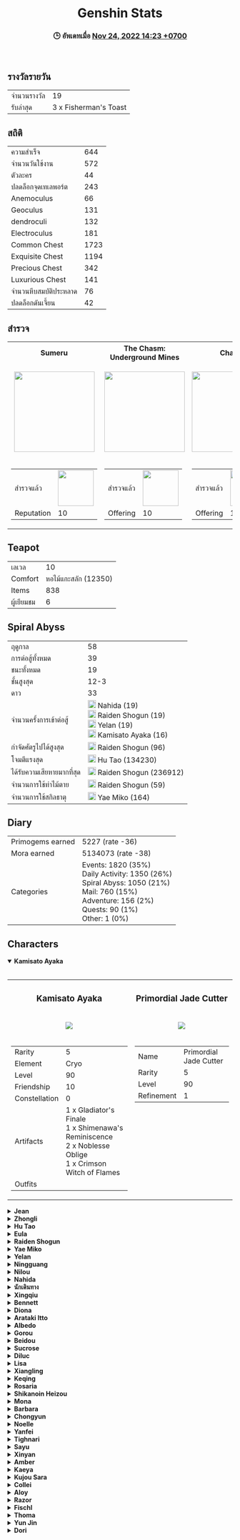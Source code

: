 <h1 align="center">Genshin Stats</h1>
<h3 align="center">🕒 อัพเดทเมื่อ <u>Nov 24, 2022 14:23 +0700</u></h3>
<br />

<h2>รางวัลรายวัน</h2>
<table>
  <tr>
    <td>จำนวนรางวัล</td>
    <td>19</td>
  </tr>
  <tr>
    <td>รับล่าสุด</td>
    <td>3 x Fisherman's Toast</td>
  </tr>
</table>

<h2>สถิติ</h2>
<table>
  <tr>
    <td>ความสำเร็จ</td>
    <td>644</td>
  </tr>
  <tr>
    <td>จำนวนวันใช้งาน</td>
    <td>572</td>
  </tr>
  <tr>
    <td>ตัวละคร</td>
    <td>44</td>
  </tr>
  <tr>
    <td>ปลดล็อกจุดเทเลพอร์ต</td>
    <td>243</td>
  </tr>
  <tr>
    <td>Anemoculus</td>
    <td>66</td>
  </tr>
  <tr>
    <td>Geoculus</td>
    <td>131</td>
  </tr>
  <tr>
    <td>dendroculi</td>
    <td>132</td>
  </tr>
  <tr>
    <td>Electroculus</td>
    <td>181</td>
  </tr>
  <tr>
    <td>Common Chest</td>
    <td>1723</td>
  </tr>
  <tr>
    <td>Exquisite Chest</td>
    <td>1194</td>
  </tr>
  <tr>
    <td>Precious Chest</td>
    <td>342</td>
  </tr>
  <tr>
    <td>Luxurious Chest</td>
    <td>141</td>
  </tr>
  <tr>
    <td>จำนวนหีบสมบัติประหลาด</td>
    <td>76</td>
  </tr>
  <tr>
    <td>ปลดล็อกดันเจี้ยน</td>
    <td>42</td>
  </tr>
</table>

<h2>สำรวจ</h2>
<table>
  <tr>
    <th>Sumeru</th>
    <th>The Chasm: Underground Mines</th>
    <th>Chasm</th>
    <th>Enkanomiya</th>
    <th>Inazuma</th>
    <th>Dragonspine</th>
    <th>Liyue</th>
    <th>Mondstadt</th>
  </tr>
  <tr>
    <td>
      <p align="center">
        <img
          src="https://upload-os-bbs.mihoyo.com/game_record/genshin/city_icon/UI_ChapterIcon_Xumi.png"
          width="180"
        />
      </p>
    </td>
    <td>
      <p align="center">
        <img
          src="https://upload-os-bbs.mihoyo.com/game_record/genshin/city_icon/UI_ChapterIcon_ChasmsMaw.png"
          width="180"
        />
      </p>
    </td>
    <td>
      <p align="center">
        <img
          src="https://upload-os-bbs.mihoyo.com/game_record/genshin/city_icon/UI_ChapterIcon_ChasmsMaw.png"
          width="180"
        />
      </p>
    </td>
    <td>
      <p align="center">
        <img
          src="https://upload-os-bbs.mihoyo.com/game_record/genshin/city_icon/UI_ChapterIcon_Enkanomiya.png"
          width="180"
        />
      </p>
    </td>
    <td>
      <p align="center">
        <img
          src="https://upload-os-bbs.mihoyo.com/game_record/genshin/city_icon/UI_ChapterIcon_Daoqi.png"
          width="180"
        />
      </p>
    </td>
    <td>
      <p align="center">
        <img
          src="https://upload-os-bbs.mihoyo.com/game_record/genshin/city_icon/UI_ChapterIcon_Dragonspine.png"
          width="180"
        />
      </p>
    </td>
    <td>
      <p align="center">
        <img
          src="https://upload-os-bbs.mihoyo.com/game_record/genshin/city_icon/UI_ChapterIcon_Liyue.png"
          width="180"
        />
      </p>
    </td>
    <td>
      <p align="center">
        <img
          src="https://upload-os-bbs.mihoyo.com/game_record/genshin/city_icon/UI_ChapterIcon_Mengde.png"
          width="180"
        />
      </p>
    </td>
  </tr>
  <tr>
    <td>
      <table>
        <tr>
          <td>สำรวจแล้ว</td>
          <td>
            <img src="https://progress-bar.dev/49/" width="80" />
          </td>
        </tr>
        <tr>
          <td>Reputation</td>
          <td>10</td>
        </tr>
      </table>
    </td>
    <td>
      <table>
        <tr>
          <td>สำรวจแล้ว</td>
          <td>
            <img src="https://progress-bar.dev/100/" width="80" />
          </td>
        </tr>
        <tr>
          <td>Offering</td>
          <td>10</td>
        </tr>
      </table>
    </td>
    <td>
      <table>
        <tr>
          <td>สำรวจแล้ว</td>
          <td>
            <img src="https://progress-bar.dev/100/" width="80" />
          </td>
        </tr>
        <tr>
          <td>Offering</td>
          <td>10</td>
        </tr>
      </table>
    </td>
    <td>
      <table>
        <tr>
          <td>สำรวจแล้ว</td>
          <td>
            <img src="https://progress-bar.dev/93/" width="80" />
          </td>
        </tr>
        <tr>
          <td>Offering</td>
          <td>0</td>
        </tr>
      </table>
    </td>
    <td>
      <table>
        <tr>
          <td>สำรวจแล้ว</td>
          <td>
            <img src="https://progress-bar.dev/100/" width="80" />
          </td>
        </tr>
        <tr>
          <td>Reputation</td>
          <td>10</td>
        </tr>
      </table>
    </td>
    <td>
      <table>
        <tr>
          <td>สำรวจแล้ว</td>
          <td>
            <img src="https://progress-bar.dev/100/" width="80" />
          </td>
        </tr>
        <tr>
          <td>Offering</td>
          <td>12</td>
        </tr>
      </table>
    </td>
    <td>
      <table>
        <tr>
          <td>สำรวจแล้ว</td>
          <td>
            <img src="https://progress-bar.dev/93/" width="80" />
          </td>
        </tr>
        <tr>
          <td>Reputation</td>
          <td>8</td>
        </tr>
      </table>
    </td>
    <td>
      <table>
        <tr>
          <td>สำรวจแล้ว</td>
          <td>
            <img src="https://progress-bar.dev/100/" width="80" />
          </td>
        </tr>
        <tr>
          <td>Reputation</td>
          <td>8</td>
        </tr>
      </table>
    </td>
  </tr>
</table>
<h2>Teapot</h2>
<table>
  <tr>
    <td>เลเวล</td>
    <td>10</td>
  </tr>
  <tr>
    <td>Comfort</td>
    <td>หอไม้แกะสลัก (12350)</td>
  </tr>
  <tr>
    <td>Items</td>
    <td>838</td>
  </tr>
  <tr>
    <td>ผู้เยียมชม</td>
    <td>6</td>
  </tr>
</table>
<h2>Spiral Abyss</h2>
<table>
  <tr>
    <td>ฤดูกาล</td>
    <td>58</td>
  </tr>
  <tr>
    <td>การต่อสู้ทั้งหมด</td>
    <td>39</td>
  </tr>
  <tr>
    <td>ชนะทั้งหมด</td>
    <td>19</td>
  </tr>
  <tr>
    <td>ชั้นสูงสุด</td>
    <td>12-3</td>
  </tr>
  <tr>
    <td>ดาว</td>
    <td>33</td>
  </tr>
  <tr>
    <td>จำนวนครั้งการเข้าต่อสู้</td>
    <td>
      <img
        src="https://upload-os-bbs.mihoyo.com/game_record/genshin/character_icon/UI_AvatarIcon_Nahida.png"
        ,
        height="18"
      />
      Nahida (19)<br /><img
        src="https://upload-os-bbs.mihoyo.com/game_record/genshin/character_icon/UI_AvatarIcon_Shougun.png"
        ,
        height="18"
      />
      Raiden Shogun (19)<br /><img
        src="https://upload-os-bbs.mihoyo.com/game_record/genshin/character_icon/UI_AvatarIcon_Yelan.png"
        ,
        height="18"
      />
      Yelan (19)<br /><img
        src="https://upload-os-bbs.mihoyo.com/game_record/genshin/character_icon/UI_AvatarIcon_Ayaka.png"
        ,
        height="18"
      />
      Kamisato Ayaka (16)<br />
    </td>
  </tr>
  <tr>
    <td>กำจัดศัตรูไปได้สูงสุด</td>
    <td>
      <img
        src="https://upload-os-bbs.mihoyo.com/game_record/genshin/character_icon/UI_AvatarIcon_Shougun.png"
        ,
        height="18"
      />
      Raiden Shogun (96)<br />
    </td>
  </tr>
  <tr>
    <td>โจมตีแรงสุด</td>
    <td>
      <img
        src="https://upload-os-bbs.mihoyo.com/game_record/genshin/character_icon/UI_AvatarIcon_Hutao.png"
        ,
        height="18"
      />
      Hu Tao (134230)<br />
    </td>
  </tr>
  <tr>
    <td>ได้รับความเสียหายมากที่สุด</td>
    <td>
      <img
        src="https://upload-os-bbs.mihoyo.com/game_record/genshin/character_icon/UI_AvatarIcon_Shougun.png"
        ,
        height="18"
      />
      Raiden Shogun (236912)<br />
    </td>
  </tr>
  <tr>
    <td>จำนวนการใช้ท่าไม้ตาย</td>
    <td>
      <img
        src="https://upload-os-bbs.mihoyo.com/game_record/genshin/character_icon/UI_AvatarIcon_Shougun.png"
        ,
        height="18"
      />
      Raiden Shogun (59)<br />
    </td>
  </tr>
  <tr>
    <td>จำนวนการใช้สกิลธาตุ</td>
    <td>
      <img
        src="https://upload-os-bbs.mihoyo.com/game_record/genshin/character_icon/UI_AvatarIcon_Yae.png"
        ,
        height="18"
      />
      Yae Miko (164)<br />
    </td>
  </tr>
</table>
<h2>Diary</h2>
<table>
  <tr>
    <td>Primogems earned</td>
    <td>5227 (rate -36)</td>
  </tr>
  <tr>
    <td>Mora earned</td>
    <td>5134073 (rate -38)</td>
  </tr>
  <tr>
    <td>Categories</td>
    <td>
      Events: 1820 (35%)<br />Daily Activity: 1350 (26%)<br />Spiral Abyss: 1050
      (21%)<br />Mail: 760 (15%)<br />Adventure: 156 (2%)<br />Quests: 90
      (1%)<br />Other: 1 (0%)<br />
    </td>
  </tr>
</table>

<h2>Characters</h2>
<details open>
  <summary><b>Kamisato Ayaka</b></summary>
  <br />
  <table>
    <tr>
      <th><h3 align="center">Kamisato Ayaka</h3></th>
      <th><h3 align="center">Primordial Jade Cutter</h3></th>
    </tr>
    <tr>
      <td>
        <p align="center">
          <img
            src="https://upload-os-bbs.mihoyo.com/game_record/genshin/character_icon/UI_AvatarIcon_Ayaka.png"
          />
        </p>
      </td>
      <td>
        <p align="center">
          <img
            src="https://upload-os-bbs.mihoyo.com/game_record/genshin/equip/UI_EquipIcon_Sword_Morax.png"
          />
        </p>
      </td>
    </tr>
    <tr>
      <td>
        <table>
          <tr>
            <td>Rarity</td>
            <td>5</td>
          </tr>
          <tr>
            <td>Element</td>
            <td>Cryo</td>
          </tr>
          <tr>
            <td>Level</td>
            <td>90</td>
          </tr>
          <tr>
            <td>Friendship</td>
            <td>10</td>
          </tr>
          <tr>
            <td>Constellation</td>
            <td>0</td>
          </tr>
          <tr>
            <td>Artifacts</td>
            <td>
              1 x Gladiator's Finale<br />1 x Shimenawa's Reminiscence<br />2 x
              Noblesse Oblige<br />1 x Crimson Witch of Flames<br />
            </td>
          </tr>
          <tr>
            <td>Outfits</td>
            <td></td>
          </tr>
        </table>
      </td>
      <td valign="top">
        <table>
          <tr>
            <td>Name</td>
            <td>Primordial Jade Cutter</td>
          </tr>
          <tr>
            <td>Rarity</td>
            <td>5</td>
          </tr>
          <tr>
            <td>Level</td>
            <td>90</td>
          </tr>
          <tr>
            <td>Refinement</td>
            <td>1</td>
          </tr>
        </table>
      </td>
    </tr>
  </table>
</details>
<details>
  <summary><b>Jean</b></summary>
  <br />
  <table>
    <tr>
      <th><h3 align="center">Jean</h3></th>
      <th><h3 align="center">Aquila Favonia</h3></th>
    </tr>
    <tr>
      <td>
        <p align="center">
          <img
            src="https://upload-os-bbs.mihoyo.com/game_record/genshin/character_icon/UI_AvatarIcon_Qin.png"
          />
        </p>
      </td>
      <td>
        <p align="center">
          <img
            src="https://upload-os-bbs.mihoyo.com/game_record/genshin/equip/UI_EquipIcon_Sword_Falcon.png"
          />
        </p>
      </td>
    </tr>
    <tr>
      <td>
        <table>
          <tr>
            <td>Rarity</td>
            <td>5</td>
          </tr>
          <tr>
            <td>Element</td>
            <td>Anemo</td>
          </tr>
          <tr>
            <td>Level</td>
            <td>90</td>
          </tr>
          <tr>
            <td>Friendship</td>
            <td>10</td>
          </tr>
          <tr>
            <td>Constellation</td>
            <td>2</td>
          </tr>
          <tr>
            <td>Artifacts</td>
            <td>
              2 x Viridescent Venerer<br />2 x Bloodstained Chivalry<br />1 x
              Shimenawa's Reminiscence<br />
            </td>
          </tr>
          <tr>
            <td>Outfits</td>
            <td>ความฝันในสายลมแห่งท้องทะเล, มรดกแห่ง Gunnhildr</td>
          </tr>
        </table>
      </td>
      <td valign="top">
        <table>
          <tr>
            <td>Name</td>
            <td>Aquila Favonia</td>
          </tr>
          <tr>
            <td>Rarity</td>
            <td>5</td>
          </tr>
          <tr>
            <td>Level</td>
            <td>90</td>
          </tr>
          <tr>
            <td>Refinement</td>
            <td>2</td>
          </tr>
        </table>
      </td>
    </tr>
  </table>
</details>
<details>
  <summary><b>Zhongli</b></summary>
  <br />
  <table>
    <tr>
      <th><h3 align="center">Zhongli</h3></th>
      <th><h3 align="center">Black Tassel</h3></th>
    </tr>
    <tr>
      <td>
        <p align="center">
          <img
            src="https://upload-os-bbs.mihoyo.com/game_record/genshin/character_icon/UI_AvatarIcon_Zhongli.png"
          />
        </p>
      </td>
      <td>
        <p align="center">
          <img
            src="https://upload-os-bbs.mihoyo.com/game_record/genshin/equip/UI_EquipIcon_Pole_Noire.png"
          />
        </p>
      </td>
    </tr>
    <tr>
      <td>
        <table>
          <tr>
            <td>Rarity</td>
            <td>5</td>
          </tr>
          <tr>
            <td>Element</td>
            <td>Geo</td>
          </tr>
          <tr>
            <td>Level</td>
            <td>90</td>
          </tr>
          <tr>
            <td>Friendship</td>
            <td>10</td>
          </tr>
          <tr>
            <td>Constellation</td>
            <td>0</td>
          </tr>
          <tr>
            <td>Artifacts</td>
            <td>
              4 x Tenacity of the Millelith<br />1 x Noblesse Oblige<br />
            </td>
          </tr>
          <tr>
            <td>Outfits</td>
            <td></td>
          </tr>
        </table>
      </td>
      <td valign="top">
        <table>
          <tr>
            <td>Name</td>
            <td>Black Tassel</td>
          </tr>
          <tr>
            <td>Rarity</td>
            <td>3</td>
          </tr>
          <tr>
            <td>Level</td>
            <td>70</td>
          </tr>
          <tr>
            <td>Refinement</td>
            <td>5</td>
          </tr>
        </table>
      </td>
    </tr>
  </table>
</details>
<details>
  <summary><b>Hu Tao</b></summary>
  <br />
  <table>
    <tr>
      <th><h3 align="center">Hu Tao</h3></th>
      <th><h3 align="center">Deathmatch</h3></th>
    </tr>
    <tr>
      <td>
        <p align="center">
          <img
            src="https://upload-os-bbs.mihoyo.com/game_record/genshin/character_icon/UI_AvatarIcon_Hutao.png"
          />
        </p>
      </td>
      <td>
        <p align="center">
          <img
            src="https://upload-os-bbs.mihoyo.com/game_record/genshin/equip/UI_EquipIcon_Pole_Gladiator.png"
          />
        </p>
      </td>
    </tr>
    <tr>
      <td>
        <table>
          <tr>
            <td>Rarity</td>
            <td>5</td>
          </tr>
          <tr>
            <td>Element</td>
            <td>Pyro</td>
          </tr>
          <tr>
            <td>Level</td>
            <td>90</td>
          </tr>
          <tr>
            <td>Friendship</td>
            <td>10</td>
          </tr>
          <tr>
            <td>Constellation</td>
            <td>0</td>
          </tr>
          <tr>
            <td>Artifacts</td>
            <td>
              2 x Crimson Witch of Flames<br />2 x Shimenawa's Reminiscence<br />1
              x Gladiator's Finale<br />
            </td>
          </tr>
          <tr>
            <td>Outfits</td>
            <td></td>
          </tr>
        </table>
      </td>
      <td valign="top">
        <table>
          <tr>
            <td>Name</td>
            <td>Deathmatch</td>
          </tr>
          <tr>
            <td>Rarity</td>
            <td>4</td>
          </tr>
          <tr>
            <td>Level</td>
            <td>90</td>
          </tr>
          <tr>
            <td>Refinement</td>
            <td>3</td>
          </tr>
        </table>
      </td>
    </tr>
  </table>
</details>
<details>
  <summary><b>Eula</b></summary>
  <br />
  <table>
    <tr>
      <th><h3 align="center">Eula</h3></th>
      <th><h3 align="center">Serpent Spine</h3></th>
    </tr>
    <tr>
      <td>
        <p align="center">
          <img
            src="https://upload-os-bbs.mihoyo.com/game_record/genshin/character_icon/UI_AvatarIcon_Eula.png"
          />
        </p>
      </td>
      <td>
        <p align="center">
          <img
            src="https://upload-os-bbs.mihoyo.com/game_record/genshin/equip/UI_EquipIcon_Claymore_Kione.png"
          />
        </p>
      </td>
    </tr>
    <tr>
      <td>
        <table>
          <tr>
            <td>Rarity</td>
            <td>5</td>
          </tr>
          <tr>
            <td>Element</td>
            <td>Cryo</td>
          </tr>
          <tr>
            <td>Level</td>
            <td>90</td>
          </tr>
          <tr>
            <td>Friendship</td>
            <td>10</td>
          </tr>
          <tr>
            <td>Constellation</td>
            <td>0</td>
          </tr>
          <tr>
            <td>Artifacts</td>
            <td>
              1 x Pale Flame<br />1 x Gilded Dreams<br />2 x Noblesse Oblige<br />
            </td>
          </tr>
          <tr>
            <td>Outfits</td>
            <td></td>
          </tr>
        </table>
      </td>
      <td valign="top">
        <table>
          <tr>
            <td>Name</td>
            <td>Serpent Spine</td>
          </tr>
          <tr>
            <td>Rarity</td>
            <td>4</td>
          </tr>
          <tr>
            <td>Level</td>
            <td>80</td>
          </tr>
          <tr>
            <td>Refinement</td>
            <td>1</td>
          </tr>
        </table>
      </td>
    </tr>
  </table>
</details>
<details>
  <summary><b>Raiden Shogun</b></summary>
  <br />
  <table>
    <tr>
      <th><h3 align="center">Raiden Shogun</h3></th>
      <th><h3 align="center">"The Catch"</h3></th>
    </tr>
    <tr>
      <td>
        <p align="center">
          <img
            src="https://upload-os-bbs.mihoyo.com/game_record/genshin/character_icon/UI_AvatarIcon_Shougun.png"
          />
        </p>
      </td>
      <td>
        <p align="center">
          <img
            src="https://upload-os-bbs.mihoyo.com/game_record/genshin/equip/UI_EquipIcon_Pole_Mori.png"
          />
        </p>
      </td>
    </tr>
    <tr>
      <td>
        <table>
          <tr>
            <td>Rarity</td>
            <td>5</td>
          </tr>
          <tr>
            <td>Element</td>
            <td>Electro</td>
          </tr>
          <tr>
            <td>Level</td>
            <td>90</td>
          </tr>
          <tr>
            <td>Friendship</td>
            <td>10</td>
          </tr>
          <tr>
            <td>Constellation</td>
            <td>1</td>
          </tr>
          <tr>
            <td>Artifacts</td>
            <td>
              3 x Emblem of Severed Fate<br />1 x Tenacity of the Millelith<br />1
              x Husk of Opulent Dreams<br />
            </td>
          </tr>
          <tr>
            <td>Outfits</td>
            <td></td>
          </tr>
        </table>
      </td>
      <td valign="top">
        <table>
          <tr>
            <td>Name</td>
            <td>"The Catch"</td>
          </tr>
          <tr>
            <td>Rarity</td>
            <td>4</td>
          </tr>
          <tr>
            <td>Level</td>
            <td>90</td>
          </tr>
          <tr>
            <td>Refinement</td>
            <td>5</td>
          </tr>
        </table>
      </td>
    </tr>
  </table>
</details>
<details>
  <summary><b>Yae Miko</b></summary>
  <br />
  <table>
    <tr>
      <th><h3 align="center">Yae Miko</h3></th>
      <th><h3 align="center">The Widsith</h3></th>
    </tr>
    <tr>
      <td>
        <p align="center">
          <img
            src="https://upload-os-bbs.mihoyo.com/game_record/genshin/character_icon/UI_AvatarIcon_Yae.png"
          />
        </p>
      </td>
      <td>
        <p align="center">
          <img
            src="https://upload-os-bbs.mihoyo.com/game_record/genshin/equip/UI_EquipIcon_Catalyst_Troupe.png"
          />
        </p>
      </td>
    </tr>
    <tr>
      <td>
        <table>
          <tr>
            <td>Rarity</td>
            <td>5</td>
          </tr>
          <tr>
            <td>Element</td>
            <td>Electro</td>
          </tr>
          <tr>
            <td>Level</td>
            <td>90</td>
          </tr>
          <tr>
            <td>Friendship</td>
            <td>10</td>
          </tr>
          <tr>
            <td>Constellation</td>
            <td>1</td>
          </tr>
          <tr>
            <td>Artifacts</td>
            <td>
              2 x Shimenawa's Reminiscence<br />2 x Gilded Dreams<br />1 x
              Gladiator's Finale<br />
            </td>
          </tr>
          <tr>
            <td>Outfits</td>
            <td></td>
          </tr>
        </table>
      </td>
      <td valign="top">
        <table>
          <tr>
            <td>Name</td>
            <td>The Widsith</td>
          </tr>
          <tr>
            <td>Rarity</td>
            <td>4</td>
          </tr>
          <tr>
            <td>Level</td>
            <td>70</td>
          </tr>
          <tr>
            <td>Refinement</td>
            <td>5</td>
          </tr>
        </table>
      </td>
    </tr>
  </table>
</details>
<details>
  <summary><b>Yelan</b></summary>
  <br />
  <table>
    <tr>
      <th><h3 align="center">Yelan</h3></th>
      <th><h3 align="center">Favonius Warbow</h3></th>
    </tr>
    <tr>
      <td>
        <p align="center">
          <img
            src="https://upload-os-bbs.mihoyo.com/game_record/genshin/character_icon/UI_AvatarIcon_Yelan.png"
          />
        </p>
      </td>
      <td>
        <p align="center">
          <img
            src="https://upload-os-bbs.mihoyo.com/game_record/genshin/equip/UI_EquipIcon_Bow_Zephyrus.png"
          />
        </p>
      </td>
    </tr>
    <tr>
      <td>
        <table>
          <tr>
            <td>Rarity</td>
            <td>5</td>
          </tr>
          <tr>
            <td>Element</td>
            <td>Hydro</td>
          </tr>
          <tr>
            <td>Level</td>
            <td>90</td>
          </tr>
          <tr>
            <td>Friendship</td>
            <td>10</td>
          </tr>
          <tr>
            <td>Constellation</td>
            <td>0</td>
          </tr>
          <tr>
            <td>Artifacts</td>
            <td>
              4 x Emblem of Severed Fate<br />1 x Shimenawa's Reminiscence<br />
            </td>
          </tr>
          <tr>
            <td>Outfits</td>
            <td></td>
          </tr>
        </table>
      </td>
      <td valign="top">
        <table>
          <tr>
            <td>Name</td>
            <td>Favonius Warbow</td>
          </tr>
          <tr>
            <td>Rarity</td>
            <td>4</td>
          </tr>
          <tr>
            <td>Level</td>
            <td>90</td>
          </tr>
          <tr>
            <td>Refinement</td>
            <td>4</td>
          </tr>
        </table>
      </td>
    </tr>
  </table>
</details>
<details>
  <summary><b>Ningguang</b></summary>
  <br />
  <table>
    <tr>
      <th><h3 align="center">Ningguang</h3></th>
      <th><h3 align="center">Memory of Dust</h3></th>
    </tr>
    <tr>
      <td>
        <p align="center">
          <img
            src="https://upload-os-bbs.mihoyo.com/game_record/genshin/character_icon/UI_AvatarIcon_Ningguang.png"
          />
        </p>
      </td>
      <td>
        <p align="center">
          <img
            src="https://upload-os-bbs.mihoyo.com/game_record/genshin/equip/UI_EquipIcon_Catalyst_Kunwu.png"
          />
        </p>
      </td>
    </tr>
    <tr>
      <td>
        <table>
          <tr>
            <td>Rarity</td>
            <td>4</td>
          </tr>
          <tr>
            <td>Element</td>
            <td>Geo</td>
          </tr>
          <tr>
            <td>Level</td>
            <td>90</td>
          </tr>
          <tr>
            <td>Friendship</td>
            <td>10</td>
          </tr>
          <tr>
            <td>Constellation</td>
            <td>6</td>
          </tr>
          <tr>
            <td>Artifacts</td>
            <td>2 x Archaic Petra<br />1 x Gladiator's Finale<br /></td>
          </tr>
          <tr>
            <td>Outfits</td>
            <td>กล้วยไม้อนธการ</td>
          </tr>
        </table>
      </td>
      <td valign="top">
        <table>
          <tr>
            <td>Name</td>
            <td>Memory of Dust</td>
          </tr>
          <tr>
            <td>Rarity</td>
            <td>5</td>
          </tr>
          <tr>
            <td>Level</td>
            <td>80</td>
          </tr>
          <tr>
            <td>Refinement</td>
            <td>1</td>
          </tr>
        </table>
      </td>
    </tr>
  </table>
</details>
<details>
  <summary><b>Nilou</b></summary>
  <br />
  <table>
    <tr>
      <th><h3 align="center">Nilou</h3></th>
      <th><h3 align="center">Key of Khaj-Nisut</h3></th>
    </tr>
    <tr>
      <td>
        <p align="center">
          <img
            src="https://upload-os-bbs.mihoyo.com/game_record/genshin/character_icon/UI_AvatarIcon_Nilou.png"
          />
        </p>
      </td>
      <td>
        <p align="center">
          <img
            src="https://upload-os-bbs.mihoyo.com/game_record/genshin/equip/UI_EquipIcon_Sword_Deshret.png"
          />
        </p>
      </td>
    </tr>
    <tr>
      <td>
        <table>
          <tr>
            <td>Rarity</td>
            <td>5</td>
          </tr>
          <tr>
            <td>Element</td>
            <td>Hydro</td>
          </tr>
          <tr>
            <td>Level</td>
            <td>90</td>
          </tr>
          <tr>
            <td>Friendship</td>
            <td>6</td>
          </tr>
          <tr>
            <td>Constellation</td>
            <td>0</td>
          </tr>
          <tr>
            <td>Artifacts</td>
            <td>
              2 x Tenacity of the Millelith<br />2 x Wanderer's Troupe<br />1 x
              Gilded Dreams<br />
            </td>
          </tr>
          <tr>
            <td>Outfits</td>
            <td></td>
          </tr>
        </table>
      </td>
      <td valign="top">
        <table>
          <tr>
            <td>Name</td>
            <td>Key of Khaj-Nisut</td>
          </tr>
          <tr>
            <td>Rarity</td>
            <td>5</td>
          </tr>
          <tr>
            <td>Level</td>
            <td>90</td>
          </tr>
          <tr>
            <td>Refinement</td>
            <td>1</td>
          </tr>
        </table>
      </td>
    </tr>
  </table>
</details>
<details>
  <summary><b>Nahida</b></summary>
  <br />
  <table>
    <tr>
      <th><h3 align="center">Nahida</h3></th>
      <th><h3 align="center">Sacrificial Fragments</h3></th>
    </tr>
    <tr>
      <td>
        <p align="center">
          <img
            src="https://upload-os-bbs.mihoyo.com/game_record/genshin/character_icon/UI_AvatarIcon_Nahida.png"
          />
        </p>
      </td>
      <td>
        <p align="center">
          <img
            src="https://upload-os-bbs.mihoyo.com/game_record/genshin/equip/UI_EquipIcon_Catalyst_Fossil.png"
          />
        </p>
      </td>
    </tr>
    <tr>
      <td>
        <table>
          <tr>
            <td>Rarity</td>
            <td>5</td>
          </tr>
          <tr>
            <td>Element</td>
            <td>Dendro</td>
          </tr>
          <tr>
            <td>Level</td>
            <td>90</td>
          </tr>
          <tr>
            <td>Friendship</td>
            <td>6</td>
          </tr>
          <tr>
            <td>Constellation</td>
            <td>0</td>
          </tr>
          <tr>
            <td>Artifacts</td>
            <td>4 x Gilded Dreams<br />1 x Gladiator's Finale<br /></td>
          </tr>
          <tr>
            <td>Outfits</td>
            <td></td>
          </tr>
        </table>
      </td>
      <td valign="top">
        <table>
          <tr>
            <td>Name</td>
            <td>Sacrificial Fragments</td>
          </tr>
          <tr>
            <td>Rarity</td>
            <td>4</td>
          </tr>
          <tr>
            <td>Level</td>
            <td>90</td>
          </tr>
          <tr>
            <td>Refinement</td>
            <td>5</td>
          </tr>
        </table>
      </td>
    </tr>
  </table>
</details>
<details>
  <summary><b>นักเดินทาง</b></summary>
  <br />
  <table>
    <tr>
      <th><h3 align="center">นักเดินทาง</h3></th>
      <th><h3 align="center">Favonius Sword</h3></th>
    </tr>
    <tr>
      <td>
        <p align="center">
          <img
            src="https://upload-os-bbs.mihoyo.com/game_record/genshin/character_icon/UI_AvatarIcon_PlayerGirl.png"
          />
        </p>
      </td>
      <td>
        <p align="center">
          <img
            src="https://upload-os-bbs.mihoyo.com/game_record/genshin/equip/UI_EquipIcon_Sword_Zephyrus.png"
          />
        </p>
      </td>
    </tr>
    <tr>
      <td>
        <table>
          <tr>
            <td>Rarity</td>
            <td>5</td>
          </tr>
          <tr>
            <td>Element</td>
            <td>Anemo</td>
          </tr>
          <tr>
            <td>Level</td>
            <td>90</td>
          </tr>
          <tr>
            <td>Friendship</td>
            <td>0</td>
          </tr>
          <tr>
            <td>Constellation</td>
            <td>5</td>
          </tr>
          <tr>
            <td>Artifacts</td>
            <td>1 x Gladiator's Finale<br /></td>
          </tr>
          <tr>
            <td>Outfits</td>
            <td></td>
          </tr>
        </table>
      </td>
      <td valign="top">
        <table>
          <tr>
            <td>Name</td>
            <td>Favonius Sword</td>
          </tr>
          <tr>
            <td>Rarity</td>
            <td>4</td>
          </tr>
          <tr>
            <td>Level</td>
            <td>70</td>
          </tr>
          <tr>
            <td>Refinement</td>
            <td>5</td>
          </tr>
        </table>
      </td>
    </tr>
  </table>
</details>
<details>
  <summary><b>Xingqiu</b></summary>
  <br />
  <table>
    <tr>
      <th><h3 align="center">Xingqiu</h3></th>
      <th><h3 align="center">Sacrificial Sword</h3></th>
    </tr>
    <tr>
      <td>
        <p align="center">
          <img
            src="https://upload-os-bbs.mihoyo.com/game_record/genshin/character_icon/UI_AvatarIcon_Xingqiu.png"
          />
        </p>
      </td>
      <td>
        <p align="center">
          <img
            src="https://upload-os-bbs.mihoyo.com/game_record/genshin/equip/UI_EquipIcon_Sword_Fossil.png"
          />
        </p>
      </td>
    </tr>
    <tr>
      <td>
        <table>
          <tr>
            <td>Rarity</td>
            <td>4</td>
          </tr>
          <tr>
            <td>Element</td>
            <td>Hydro</td>
          </tr>
          <tr>
            <td>Level</td>
            <td>80</td>
          </tr>
          <tr>
            <td>Friendship</td>
            <td>10</td>
          </tr>
          <tr>
            <td>Constellation</td>
            <td>6</td>
          </tr>
          <tr>
            <td>Artifacts</td>
            <td>5 x Emblem of Severed Fate<br /></td>
          </tr>
          <tr>
            <td>Outfits</td>
            <td></td>
          </tr>
        </table>
      </td>
      <td valign="top">
        <table>
          <tr>
            <td>Name</td>
            <td>Sacrificial Sword</td>
          </tr>
          <tr>
            <td>Rarity</td>
            <td>4</td>
          </tr>
          <tr>
            <td>Level</td>
            <td>70</td>
          </tr>
          <tr>
            <td>Refinement</td>
            <td>1</td>
          </tr>
        </table>
      </td>
    </tr>
  </table>
</details>
<details>
  <summary><b>Bennett</b></summary>
  <br />
  <table>
    <tr>
      <th><h3 align="center">Bennett</h3></th>
      <th><h3 align="center">Skyward Blade</h3></th>
    </tr>
    <tr>
      <td>
        <p align="center">
          <img
            src="https://upload-os-bbs.mihoyo.com/game_record/genshin/character_icon/UI_AvatarIcon_Bennett.png"
          />
        </p>
      </td>
      <td>
        <p align="center">
          <img
            src="https://upload-os-bbs.mihoyo.com/game_record/genshin/equip/UI_EquipIcon_Sword_Dvalin.png"
          />
        </p>
      </td>
    </tr>
    <tr>
      <td>
        <table>
          <tr>
            <td>Rarity</td>
            <td>4</td>
          </tr>
          <tr>
            <td>Element</td>
            <td>Pyro</td>
          </tr>
          <tr>
            <td>Level</td>
            <td>80</td>
          </tr>
          <tr>
            <td>Friendship</td>
            <td>10</td>
          </tr>
          <tr>
            <td>Constellation</td>
            <td>5</td>
          </tr>
          <tr>
            <td>Artifacts</td>
            <td>1 x Gladiator's Finale<br />2 x Noblesse Oblige<br /></td>
          </tr>
          <tr>
            <td>Outfits</td>
            <td></td>
          </tr>
        </table>
      </td>
      <td valign="top">
        <table>
          <tr>
            <td>Name</td>
            <td>Skyward Blade</td>
          </tr>
          <tr>
            <td>Rarity</td>
            <td>5</td>
          </tr>
          <tr>
            <td>Level</td>
            <td>70</td>
          </tr>
          <tr>
            <td>Refinement</td>
            <td>1</td>
          </tr>
        </table>
      </td>
    </tr>
  </table>
</details>
<details>
  <summary><b>Diona</b></summary>
  <br />
  <table>
    <tr>
      <th><h3 align="center">Diona</h3></th>
      <th><h3 align="center">Sacrificial Bow</h3></th>
    </tr>
    <tr>
      <td>
        <p align="center">
          <img
            src="https://upload-os-bbs.mihoyo.com/game_record/genshin/character_icon/UI_AvatarIcon_Diona.png"
          />
        </p>
      </td>
      <td>
        <p align="center">
          <img
            src="https://upload-os-bbs.mihoyo.com/game_record/genshin/equip/UI_EquipIcon_Bow_Fossil.png"
          />
        </p>
      </td>
    </tr>
    <tr>
      <td>
        <table>
          <tr>
            <td>Rarity</td>
            <td>4</td>
          </tr>
          <tr>
            <td>Element</td>
            <td>Cryo</td>
          </tr>
          <tr>
            <td>Level</td>
            <td>80</td>
          </tr>
          <tr>
            <td>Friendship</td>
            <td>10</td>
          </tr>
          <tr>
            <td>Constellation</td>
            <td>6</td>
          </tr>
          <tr>
            <td>Artifacts</td>
            <td>
              1 x Gladiator's Finale<br />1 x Deepwood Memories<br />1 x Heart
              of Depth<br />1 x Wanderer's Troupe<br />
            </td>
          </tr>
          <tr>
            <td>Outfits</td>
            <td></td>
          </tr>
        </table>
      </td>
      <td valign="top">
        <table>
          <tr>
            <td>Name</td>
            <td>Sacrificial Bow</td>
          </tr>
          <tr>
            <td>Rarity</td>
            <td>4</td>
          </tr>
          <tr>
            <td>Level</td>
            <td>80</td>
          </tr>
          <tr>
            <td>Refinement</td>
            <td>5</td>
          </tr>
        </table>
      </td>
    </tr>
  </table>
</details>
<details>
  <summary><b>Arataki Itto</b></summary>
  <br />
  <table>
    <tr>
      <th><h3 align="center">Arataki Itto</h3></th>
      <th><h3 align="center">Skyward Pride</h3></th>
    </tr>
    <tr>
      <td>
        <p align="center">
          <img
            src="https://upload-os-bbs.mihoyo.com/game_record/genshin/character_icon/UI_AvatarIcon_Itto.png"
          />
        </p>
      </td>
      <td>
        <p align="center">
          <img
            src="https://upload-os-bbs.mihoyo.com/game_record/genshin/equip/UI_EquipIcon_Claymore_Dvalin.png"
          />
        </p>
      </td>
    </tr>
    <tr>
      <td>
        <table>
          <tr>
            <td>Rarity</td>
            <td>5</td>
          </tr>
          <tr>
            <td>Element</td>
            <td>Geo</td>
          </tr>
          <tr>
            <td>Level</td>
            <td>80</td>
          </tr>
          <tr>
            <td>Friendship</td>
            <td>9</td>
          </tr>
          <tr>
            <td>Constellation</td>
            <td>0</td>
          </tr>
          <tr>
            <td>Artifacts</td>
            <td>
              4 x Husk of Opulent Dreams<br />1 x Shimenawa's Reminiscence<br />
            </td>
          </tr>
          <tr>
            <td>Outfits</td>
            <td></td>
          </tr>
        </table>
      </td>
      <td valign="top">
        <table>
          <tr>
            <td>Name</td>
            <td>Skyward Pride</td>
          </tr>
          <tr>
            <td>Rarity</td>
            <td>5</td>
          </tr>
          <tr>
            <td>Level</td>
            <td>80</td>
          </tr>
          <tr>
            <td>Refinement</td>
            <td>1</td>
          </tr>
        </table>
      </td>
    </tr>
  </table>
</details>
<details>
  <summary><b>Albedo</b></summary>
  <br />
  <table>
    <tr>
      <th><h3 align="center">Albedo</h3></th>
      <th><h3 align="center">Cinnabar Spindle</h3></th>
    </tr>
    <tr>
      <td>
        <p align="center">
          <img
            src="https://upload-os-bbs.mihoyo.com/game_record/genshin/character_icon/UI_AvatarIcon_Albedo.png"
          />
        </p>
      </td>
      <td>
        <p align="center">
          <img
            src="https://upload-os-bbs.mihoyo.com/game_record/genshin/equip/UI_EquipIcon_Sword_Opus.png"
          />
        </p>
      </td>
    </tr>
    <tr>
      <td>
        <table>
          <tr>
            <td>Rarity</td>
            <td>5</td>
          </tr>
          <tr>
            <td>Element</td>
            <td>Geo</td>
          </tr>
          <tr>
            <td>Level</td>
            <td>80</td>
          </tr>
          <tr>
            <td>Friendship</td>
            <td>6</td>
          </tr>
          <tr>
            <td>Constellation</td>
            <td>0</td>
          </tr>
          <tr>
            <td>Artifacts</td>
            <td>5 x Husk of Opulent Dreams<br /></td>
          </tr>
          <tr>
            <td>Outfits</td>
            <td></td>
          </tr>
        </table>
      </td>
      <td valign="top">
        <table>
          <tr>
            <td>Name</td>
            <td>Cinnabar Spindle</td>
          </tr>
          <tr>
            <td>Rarity</td>
            <td>4</td>
          </tr>
          <tr>
            <td>Level</td>
            <td>80</td>
          </tr>
          <tr>
            <td>Refinement</td>
            <td>5</td>
          </tr>
        </table>
      </td>
    </tr>
  </table>
</details>
<details>
  <summary><b>Gorou</b></summary>
  <br />
  <table>
    <tr>
      <th><h3 align="center">Gorou</h3></th>
      <th><h3 align="center">Rust</h3></th>
    </tr>
    <tr>
      <td>
        <p align="center">
          <img
            src="https://upload-os-bbs.mihoyo.com/game_record/genshin/character_icon/UI_AvatarIcon_Gorou.png"
          />
        </p>
      </td>
      <td>
        <p align="center">
          <img
            src="https://upload-os-bbs.mihoyo.com/game_record/genshin/equip/UI_EquipIcon_Bow_Recluse.png"
          />
        </p>
      </td>
    </tr>
    <tr>
      <td>
        <table>
          <tr>
            <td>Rarity</td>
            <td>4</td>
          </tr>
          <tr>
            <td>Element</td>
            <td>Geo</td>
          </tr>
          <tr>
            <td>Level</td>
            <td>80</td>
          </tr>
          <tr>
            <td>Friendship</td>
            <td>4</td>
          </tr>
          <tr>
            <td>Constellation</td>
            <td>1</td>
          </tr>
          <tr>
            <td>Artifacts</td>
            <td>
              4 x Husk of Opulent Dreams<br />1 x Emblem of Severed Fate<br />
            </td>
          </tr>
          <tr>
            <td>Outfits</td>
            <td></td>
          </tr>
        </table>
      </td>
      <td valign="top">
        <table>
          <tr>
            <td>Name</td>
            <td>Rust</td>
          </tr>
          <tr>
            <td>Rarity</td>
            <td>4</td>
          </tr>
          <tr>
            <td>Level</td>
            <td>1</td>
          </tr>
          <tr>
            <td>Refinement</td>
            <td>1</td>
          </tr>
        </table>
      </td>
    </tr>
  </table>
</details>
<details>
  <summary><b>Beidou</b></summary>
  <br />
  <table>
    <tr>
      <th><h3 align="center">Beidou</h3></th>
      <th><h3 align="center">Rainslasher</h3></th>
    </tr>
    <tr>
      <td>
        <p align="center">
          <img
            src="https://upload-os-bbs.mihoyo.com/game_record/genshin/character_icon/UI_AvatarIcon_Beidou.png"
          />
        </p>
      </td>
      <td>
        <p align="center">
          <img
            src="https://upload-os-bbs.mihoyo.com/game_record/genshin/equip/UI_EquipIcon_Claymore_Perdue.png"
          />
        </p>
      </td>
    </tr>
    <tr>
      <td>
        <table>
          <tr>
            <td>Rarity</td>
            <td>4</td>
          </tr>
          <tr>
            <td>Element</td>
            <td>Electro</td>
          </tr>
          <tr>
            <td>Level</td>
            <td>70</td>
          </tr>
          <tr>
            <td>Friendship</td>
            <td>8</td>
          </tr>
          <tr>
            <td>Constellation</td>
            <td>6</td>
          </tr>
          <tr>
            <td>Artifacts</td>
            <td>
              2 x Thundering Fury<br />1 x Bloodstained Chivalry<br />1 x
              Wanderer's Troupe<br />1 x Deepwood Memories<br />
            </td>
          </tr>
          <tr>
            <td>Outfits</td>
            <td></td>
          </tr>
        </table>
      </td>
      <td valign="top">
        <table>
          <tr>
            <td>Name</td>
            <td>Rainslasher</td>
          </tr>
          <tr>
            <td>Rarity</td>
            <td>4</td>
          </tr>
          <tr>
            <td>Level</td>
            <td>60</td>
          </tr>
          <tr>
            <td>Refinement</td>
            <td>5</td>
          </tr>
        </table>
      </td>
    </tr>
  </table>
</details>
<details>
  <summary><b>Sucrose</b></summary>
  <br />
  <table>
    <tr>
      <th><h3 align="center">Sucrose</h3></th>
      <th><h3 align="center">Apprentice's Notes</h3></th>
    </tr>
    <tr>
      <td>
        <p align="center">
          <img
            src="https://upload-os-bbs.mihoyo.com/game_record/genshin/character_icon/UI_AvatarIcon_Sucrose.png"
          />
        </p>
      </td>
      <td>
        <p align="center">
          <img
            src="https://upload-os-bbs.mihoyo.com/game_record/genshin/equip/UI_EquipIcon_Catalyst_Apprentice.png"
          />
        </p>
      </td>
    </tr>
    <tr>
      <td>
        <table>
          <tr>
            <td>Rarity</td>
            <td>4</td>
          </tr>
          <tr>
            <td>Element</td>
            <td>Anemo</td>
          </tr>
          <tr>
            <td>Level</td>
            <td>70</td>
          </tr>
          <tr>
            <td>Friendship</td>
            <td>8</td>
          </tr>
          <tr>
            <td>Constellation</td>
            <td>6</td>
          </tr>
          <tr>
            <td>Artifacts</td>
            <td>2 x Wanderer's Troupe<br />1 x Viridescent Venerer<br /></td>
          </tr>
          <tr>
            <td>Outfits</td>
            <td></td>
          </tr>
        </table>
      </td>
      <td valign="top">
        <table>
          <tr>
            <td>Name</td>
            <td>Apprentice's Notes</td>
          </tr>
          <tr>
            <td>Rarity</td>
            <td>1</td>
          </tr>
          <tr>
            <td>Level</td>
            <td>1</td>
          </tr>
          <tr>
            <td>Refinement</td>
            <td>1</td>
          </tr>
        </table>
      </td>
    </tr>
  </table>
</details>
<details>
  <summary><b>Diluc</b></summary>
  <br />
  <table>
    <tr>
      <th><h3 align="center">Diluc</h3></th>
      <th><h3 align="center">Snow-Tombed Starsilver</h3></th>
    </tr>
    <tr>
      <td>
        <p align="center">
          <img
            src="https://upload-os-bbs.mihoyo.com/game_record/genshin/character_icon/UI_AvatarIcon_Diluc.png"
          />
        </p>
      </td>
      <td>
        <p align="center">
          <img
            src="https://upload-os-bbs.mihoyo.com/game_record/genshin/equip/UI_EquipIcon_Claymore_Dragonfell.png"
          />
        </p>
      </td>
    </tr>
    <tr>
      <td>
        <table>
          <tr>
            <td>Rarity</td>
            <td>5</td>
          </tr>
          <tr>
            <td>Element</td>
            <td>Pyro</td>
          </tr>
          <tr>
            <td>Level</td>
            <td>70</td>
          </tr>
          <tr>
            <td>Friendship</td>
            <td>6</td>
          </tr>
          <tr>
            <td>Constellation</td>
            <td>0</td>
          </tr>
          <tr>
            <td>Artifacts</td>
            <td>
              1 x Gladiator's Finale<br />1 x Emblem of Severed Fate<br />1 x
              Gilded Dreams<br />
            </td>
          </tr>
          <tr>
            <td>Outfits</td>
            <td></td>
          </tr>
        </table>
      </td>
      <td valign="top">
        <table>
          <tr>
            <td>Name</td>
            <td>Snow-Tombed Starsilver</td>
          </tr>
          <tr>
            <td>Rarity</td>
            <td>4</td>
          </tr>
          <tr>
            <td>Level</td>
            <td>80</td>
          </tr>
          <tr>
            <td>Refinement</td>
            <td>3</td>
          </tr>
        </table>
      </td>
    </tr>
  </table>
</details>
<details>
  <summary><b>Lisa</b></summary>
  <br />
  <table>
    <tr>
      <th><h3 align="center">Lisa</h3></th>
      <th><h3 align="center">Apprentice's Notes</h3></th>
    </tr>
    <tr>
      <td>
        <p align="center">
          <img
            src="https://upload-os-bbs.mihoyo.com/game_record/genshin/character_icon/UI_AvatarIcon_Lisa.png"
          />
        </p>
      </td>
      <td>
        <p align="center">
          <img
            src="https://upload-os-bbs.mihoyo.com/game_record/genshin/equip/UI_EquipIcon_Catalyst_Apprentice.png"
          />
        </p>
      </td>
    </tr>
    <tr>
      <td>
        <table>
          <tr>
            <td>Rarity</td>
            <td>4</td>
          </tr>
          <tr>
            <td>Element</td>
            <td>Electro</td>
          </tr>
          <tr>
            <td>Level</td>
            <td>70</td>
          </tr>
          <tr>
            <td>Friendship</td>
            <td>6</td>
          </tr>
          <tr>
            <td>Constellation</td>
            <td>0</td>
          </tr>
          <tr>
            <td>Artifacts</td>
            <td></td>
          </tr>
          <tr>
            <td>Outfits</td>
            <td></td>
          </tr>
        </table>
      </td>
      <td valign="top">
        <table>
          <tr>
            <td>Name</td>
            <td>Apprentice's Notes</td>
          </tr>
          <tr>
            <td>Rarity</td>
            <td>1</td>
          </tr>
          <tr>
            <td>Level</td>
            <td>1</td>
          </tr>
          <tr>
            <td>Refinement</td>
            <td>1</td>
          </tr>
        </table>
      </td>
    </tr>
  </table>
</details>
<details>
  <summary><b>Xiangling</b></summary>
  <br />
  <table>
    <tr>
      <th><h3 align="center">Xiangling</h3></th>
      <th><h3 align="center">Crescent Pike</h3></th>
    </tr>
    <tr>
      <td>
        <p align="center">
          <img
            src="https://upload-os-bbs.mihoyo.com/game_record/genshin/character_icon/UI_AvatarIcon_Xiangling.png"
          />
        </p>
      </td>
      <td>
        <p align="center">
          <img
            src="https://upload-os-bbs.mihoyo.com/game_record/genshin/equip/UI_EquipIcon_Pole_Exotic.png"
          />
        </p>
      </td>
    </tr>
    <tr>
      <td>
        <table>
          <tr>
            <td>Rarity</td>
            <td>4</td>
          </tr>
          <tr>
            <td>Element</td>
            <td>Pyro</td>
          </tr>
          <tr>
            <td>Level</td>
            <td>70</td>
          </tr>
          <tr>
            <td>Friendship</td>
            <td>5</td>
          </tr>
          <tr>
            <td>Constellation</td>
            <td>6</td>
          </tr>
          <tr>
            <td>Artifacts</td>
            <td>1 x Gilded Dreams<br />1 x Emblem of Severed Fate<br /></td>
          </tr>
          <tr>
            <td>Outfits</td>
            <td></td>
          </tr>
        </table>
      </td>
      <td valign="top">
        <table>
          <tr>
            <td>Name</td>
            <td>Crescent Pike</td>
          </tr>
          <tr>
            <td>Rarity</td>
            <td>4</td>
          </tr>
          <tr>
            <td>Level</td>
            <td>1</td>
          </tr>
          <tr>
            <td>Refinement</td>
            <td>1</td>
          </tr>
        </table>
      </td>
    </tr>
  </table>
</details>
<details>
  <summary><b>Keqing</b></summary>
  <br />
  <table>
    <tr>
      <th><h3 align="center">Keqing</h3></th>
      <th><h3 align="center">Prototype Rancour</h3></th>
    </tr>
    <tr>
      <td>
        <p align="center">
          <img
            src="https://upload-os-bbs.mihoyo.com/game_record/genshin/character_icon/UI_AvatarIcon_Keqing.png"
          />
        </p>
      </td>
      <td>
        <p align="center">
          <img
            src="https://upload-os-bbs.mihoyo.com/game_record/genshin/equip/UI_EquipIcon_Sword_Proto.png"
          />
        </p>
      </td>
    </tr>
    <tr>
      <td>
        <table>
          <tr>
            <td>Rarity</td>
            <td>5</td>
          </tr>
          <tr>
            <td>Element</td>
            <td>Electro</td>
          </tr>
          <tr>
            <td>Level</td>
            <td>70</td>
          </tr>
          <tr>
            <td>Friendship</td>
            <td>2</td>
          </tr>
          <tr>
            <td>Constellation</td>
            <td>1</td>
          </tr>
          <tr>
            <td>Artifacts</td>
            <td>2 x Pale Flame<br /></td>
          </tr>
          <tr>
            <td>Outfits</td>
            <td></td>
          </tr>
        </table>
      </td>
      <td valign="top">
        <table>
          <tr>
            <td>Name</td>
            <td>Prototype Rancour</td>
          </tr>
          <tr>
            <td>Rarity</td>
            <td>4</td>
          </tr>
          <tr>
            <td>Level</td>
            <td>71</td>
          </tr>
          <tr>
            <td>Refinement</td>
            <td>3</td>
          </tr>
        </table>
      </td>
    </tr>
  </table>
</details>
<details>
  <summary><b>Rosaria</b></summary>
  <br />
  <table>
    <tr>
      <th><h3 align="center">Rosaria</h3></th>
      <th><h3 align="center">Favonius Lance</h3></th>
    </tr>
    <tr>
      <td>
        <p align="center">
          <img
            src="https://upload-os-bbs.mihoyo.com/game_record/genshin/character_icon/UI_AvatarIcon_Rosaria.png"
          />
        </p>
      </td>
      <td>
        <p align="center">
          <img
            src="https://upload-os-bbs.mihoyo.com/game_record/genshin/equip/UI_EquipIcon_Pole_Zephyrus.png"
          />
        </p>
      </td>
    </tr>
    <tr>
      <td>
        <table>
          <tr>
            <td>Rarity</td>
            <td>4</td>
          </tr>
          <tr>
            <td>Element</td>
            <td>Cryo</td>
          </tr>
          <tr>
            <td>Level</td>
            <td>70</td>
          </tr>
          <tr>
            <td>Friendship</td>
            <td>1</td>
          </tr>
          <tr>
            <td>Constellation</td>
            <td>1</td>
          </tr>
          <tr>
            <td>Artifacts</td>
            <td>4 x Blizzard Strayer<br /></td>
          </tr>
          <tr>
            <td>Outfits</td>
            <td>ถึงเสรีชนทางโบสถ์</td>
          </tr>
        </table>
      </td>
      <td valign="top">
        <table>
          <tr>
            <td>Name</td>
            <td>Favonius Lance</td>
          </tr>
          <tr>
            <td>Rarity</td>
            <td>4</td>
          </tr>
          <tr>
            <td>Level</td>
            <td>70</td>
          </tr>
          <tr>
            <td>Refinement</td>
            <td>4</td>
          </tr>
        </table>
      </td>
    </tr>
  </table>
</details>
<details>
  <summary><b>Shikanoin Heizou</b></summary>
  <br />
  <table>
    <tr>
      <th><h3 align="center">Shikanoin Heizou</h3></th>
      <th><h3 align="center">Skyward Atlas</h3></th>
    </tr>
    <tr>
      <td>
        <p align="center">
          <img
            src="https://upload-os-bbs.mihoyo.com/game_record/genshin/character_icon/UI_AvatarIcon_Heizo.png"
          />
        </p>
      </td>
      <td>
        <p align="center">
          <img
            src="https://upload-os-bbs.mihoyo.com/game_record/genshin/equip/UI_EquipIcon_Catalyst_Dvalin.png"
          />
        </p>
      </td>
    </tr>
    <tr>
      <td>
        <table>
          <tr>
            <td>Rarity</td>
            <td>4</td>
          </tr>
          <tr>
            <td>Element</td>
            <td>Anemo</td>
          </tr>
          <tr>
            <td>Level</td>
            <td>70</td>
          </tr>
          <tr>
            <td>Friendship</td>
            <td>1</td>
          </tr>
          <tr>
            <td>Constellation</td>
            <td>3</td>
          </tr>
          <tr>
            <td>Artifacts</td>
            <td>
              1 x Noblesse Oblige<br />2 x Viridescent Venerer<br />1 x
              Gladiator's Finale<br />
            </td>
          </tr>
          <tr>
            <td>Outfits</td>
            <td></td>
          </tr>
        </table>
      </td>
      <td valign="top">
        <table>
          <tr>
            <td>Name</td>
            <td>Skyward Atlas</td>
          </tr>
          <tr>
            <td>Rarity</td>
            <td>5</td>
          </tr>
          <tr>
            <td>Level</td>
            <td>90</td>
          </tr>
          <tr>
            <td>Refinement</td>
            <td>1</td>
          </tr>
        </table>
      </td>
    </tr>
  </table>
</details>
<details>
  <summary><b>Mona</b></summary>
  <br />
  <table>
    <tr>
      <th><h3 align="center">Mona</h3></th>
      <th><h3 align="center">Oathsworn Eye</h3></th>
    </tr>
    <tr>
      <td>
        <p align="center">
          <img
            src="https://upload-os-bbs.mihoyo.com/game_record/genshin/character_icon/UI_AvatarIcon_Mona.png"
          />
        </p>
      </td>
      <td>
        <p align="center">
          <img
            src="https://upload-os-bbs.mihoyo.com/game_record/genshin/equip/UI_EquipIcon_Catalyst_Jyanome.png"
          />
        </p>
      </td>
    </tr>
    <tr>
      <td>
        <table>
          <tr>
            <td>Rarity</td>
            <td>5</td>
          </tr>
          <tr>
            <td>Element</td>
            <td>Hydro</td>
          </tr>
          <tr>
            <td>Level</td>
            <td>60</td>
          </tr>
          <tr>
            <td>Friendship</td>
            <td>6</td>
          </tr>
          <tr>
            <td>Constellation</td>
            <td>3</td>
          </tr>
          <tr>
            <td>Artifacts</td>
            <td>4 x Noblesse Oblige<br /></td>
          </tr>
          <tr>
            <td>Outfits</td>
            <td>สัญญาแห่งดวงดาวและจันทรา</td>
          </tr>
        </table>
      </td>
      <td valign="top">
        <table>
          <tr>
            <td>Name</td>
            <td>Oathsworn Eye</td>
          </tr>
          <tr>
            <td>Rarity</td>
            <td>4</td>
          </tr>
          <tr>
            <td>Level</td>
            <td>1</td>
          </tr>
          <tr>
            <td>Refinement</td>
            <td>5</td>
          </tr>
        </table>
      </td>
    </tr>
  </table>
</details>
<details>
  <summary><b>Barbara</b></summary>
  <br />
  <table>
    <tr>
      <th><h3 align="center">Barbara</h3></th>
      <th><h3 align="center">Thrilling Tales of Dragon Slayers</h3></th>
    </tr>
    <tr>
      <td>
        <p align="center">
          <img
            src="https://upload-os-bbs.mihoyo.com/game_record/genshin/character_icon/UI_AvatarIcon_Barbara.png"
          />
        </p>
      </td>
      <td>
        <p align="center">
          <img
            src="https://upload-os-bbs.mihoyo.com/game_record/genshin/equip/UI_EquipIcon_Catalyst_Pulpfic.png"
          />
        </p>
      </td>
    </tr>
    <tr>
      <td>
        <table>
          <tr>
            <td>Rarity</td>
            <td>4</td>
          </tr>
          <tr>
            <td>Element</td>
            <td>Hydro</td>
          </tr>
          <tr>
            <td>Level</td>
            <td>60</td>
          </tr>
          <tr>
            <td>Friendship</td>
            <td>6</td>
          </tr>
          <tr>
            <td>Constellation</td>
            <td>6</td>
          </tr>
          <tr>
            <td>Artifacts</td>
            <td>
              2 x Ocean-Hued Clam<br />1 x Deepwood Memories<br />2 x Maiden
              Beloved<br />
            </td>
          </tr>
          <tr>
            <td>Outfits</td>
            <td>ซัมเมอร์ซ่าท้าร้อน</td>
          </tr>
        </table>
      </td>
      <td valign="top">
        <table>
          <tr>
            <td>Name</td>
            <td>Thrilling Tales of Dragon Slayers</td>
          </tr>
          <tr>
            <td>Rarity</td>
            <td>3</td>
          </tr>
          <tr>
            <td>Level</td>
            <td>60</td>
          </tr>
          <tr>
            <td>Refinement</td>
            <td>5</td>
          </tr>
        </table>
      </td>
    </tr>
  </table>
</details>
<details>
  <summary><b>Chongyun</b></summary>
  <br />
  <table>
    <tr>
      <th><h3 align="center">Chongyun</h3></th>
      <th><h3 align="center">Katsuragikiri Nagamasa</h3></th>
    </tr>
    <tr>
      <td>
        <p align="center">
          <img
            src="https://upload-os-bbs.mihoyo.com/game_record/genshin/character_icon/UI_AvatarIcon_Chongyun.png"
          />
        </p>
      </td>
      <td>
        <p align="center">
          <img
            src="https://upload-os-bbs.mihoyo.com/game_record/genshin/equip/UI_EquipIcon_Claymore_Bakufu.png"
          />
        </p>
      </td>
    </tr>
    <tr>
      <td>
        <table>
          <tr>
            <td>Rarity</td>
            <td>4</td>
          </tr>
          <tr>
            <td>Element</td>
            <td>Cryo</td>
          </tr>
          <tr>
            <td>Level</td>
            <td>60</td>
          </tr>
          <tr>
            <td>Friendship</td>
            <td>3</td>
          </tr>
          <tr>
            <td>Constellation</td>
            <td>4</td>
          </tr>
          <tr>
            <td>Artifacts</td>
            <td>1 x Blizzard Strayer<br /></td>
          </tr>
          <tr>
            <td>Outfits</td>
            <td></td>
          </tr>
        </table>
      </td>
      <td valign="top">
        <table>
          <tr>
            <td>Name</td>
            <td>Katsuragikiri Nagamasa</td>
          </tr>
          <tr>
            <td>Rarity</td>
            <td>4</td>
          </tr>
          <tr>
            <td>Level</td>
            <td>50</td>
          </tr>
          <tr>
            <td>Refinement</td>
            <td>1</td>
          </tr>
        </table>
      </td>
    </tr>
  </table>
</details>
<details>
  <summary><b>Noelle</b></summary>
  <br />
  <table>
    <tr>
      <th><h3 align="center">Noelle</h3></th>
      <th><h3 align="center">Whiteblind</h3></th>
    </tr>
    <tr>
      <td>
        <p align="center">
          <img
            src="https://upload-os-bbs.mihoyo.com/game_record/genshin/character_icon/UI_AvatarIcon_Noel.png"
          />
        </p>
      </td>
      <td>
        <p align="center">
          <img
            src="https://upload-os-bbs.mihoyo.com/game_record/genshin/equip/UI_EquipIcon_Claymore_Exotic.png"
          />
        </p>
      </td>
    </tr>
    <tr>
      <td>
        <table>
          <tr>
            <td>Rarity</td>
            <td>4</td>
          </tr>
          <tr>
            <td>Element</td>
            <td>Geo</td>
          </tr>
          <tr>
            <td>Level</td>
            <td>60</td>
          </tr>
          <tr>
            <td>Friendship</td>
            <td>2</td>
          </tr>
          <tr>
            <td>Constellation</td>
            <td>6</td>
          </tr>
          <tr>
            <td>Artifacts</td>
            <td>
              1 x Blizzard Strayer<br />2 x Retracing Bolide<br />1 x
              Instructor<br />
            </td>
          </tr>
          <tr>
            <td>Outfits</td>
            <td></td>
          </tr>
        </table>
      </td>
      <td valign="top">
        <table>
          <tr>
            <td>Name</td>
            <td>Whiteblind</td>
          </tr>
          <tr>
            <td>Rarity</td>
            <td>4</td>
          </tr>
          <tr>
            <td>Level</td>
            <td>70</td>
          </tr>
          <tr>
            <td>Refinement</td>
            <td>1</td>
          </tr>
        </table>
      </td>
    </tr>
  </table>
</details>
<details>
  <summary><b>Yanfei</b></summary>
  <br />
  <table>
    <tr>
      <th><h3 align="center">Yanfei</h3></th>
      <th><h3 align="center">Favonius Codex</h3></th>
    </tr>
    <tr>
      <td>
        <p align="center">
          <img
            src="https://upload-os-bbs.mihoyo.com/game_record/genshin/character_icon/UI_AvatarIcon_Feiyan.png"
          />
        </p>
      </td>
      <td>
        <p align="center">
          <img
            src="https://upload-os-bbs.mihoyo.com/game_record/genshin/equip/UI_EquipIcon_Catalyst_Zephyrus.png"
          />
        </p>
      </td>
    </tr>
    <tr>
      <td>
        <table>
          <tr>
            <td>Rarity</td>
            <td>4</td>
          </tr>
          <tr>
            <td>Element</td>
            <td>Pyro</td>
          </tr>
          <tr>
            <td>Level</td>
            <td>60</td>
          </tr>
          <tr>
            <td>Friendship</td>
            <td>2</td>
          </tr>
          <tr>
            <td>Constellation</td>
            <td>5</td>
          </tr>
          <tr>
            <td>Artifacts</td>
            <td>
              1 x Noblesse Oblige<br />1 x Gilded Dreams<br />1 x Deepwood
              Memories<br />
            </td>
          </tr>
          <tr>
            <td>Outfits</td>
            <td></td>
          </tr>
        </table>
      </td>
      <td valign="top">
        <table>
          <tr>
            <td>Name</td>
            <td>Favonius Codex</td>
          </tr>
          <tr>
            <td>Rarity</td>
            <td>4</td>
          </tr>
          <tr>
            <td>Level</td>
            <td>20</td>
          </tr>
          <tr>
            <td>Refinement</td>
            <td>1</td>
          </tr>
        </table>
      </td>
    </tr>
  </table>
</details>
<details>
  <summary><b>Tighnari</b></summary>
  <br />
  <table>
    <tr>
      <th><h3 align="center">Tighnari</h3></th>
      <th><h3 align="center">Amos' Bow</h3></th>
    </tr>
    <tr>
      <td>
        <p align="center">
          <img
            src="https://upload-os-bbs.mihoyo.com/game_record/genshin/character_icon/UI_AvatarIcon_Tighnari.png"
          />
        </p>
      </td>
      <td>
        <p align="center">
          <img
            src="https://upload-os-bbs.mihoyo.com/game_record/genshin/equip/UI_EquipIcon_Bow_Amos.png"
          />
        </p>
      </td>
    </tr>
    <tr>
      <td>
        <table>
          <tr>
            <td>Rarity</td>
            <td>5</td>
          </tr>
          <tr>
            <td>Element</td>
            <td>Dendro</td>
          </tr>
          <tr>
            <td>Level</td>
            <td>60</td>
          </tr>
          <tr>
            <td>Friendship</td>
            <td>1</td>
          </tr>
          <tr>
            <td>Constellation</td>
            <td>0</td>
          </tr>
          <tr>
            <td>Artifacts</td>
            <td>
              4 x Deepwood Memories<br />1 x Crimson Witch of Flames<br />
            </td>
          </tr>
          <tr>
            <td>Outfits</td>
            <td></td>
          </tr>
        </table>
      </td>
      <td valign="top">
        <table>
          <tr>
            <td>Name</td>
            <td>Amos' Bow</td>
          </tr>
          <tr>
            <td>Rarity</td>
            <td>5</td>
          </tr>
          <tr>
            <td>Level</td>
            <td>70</td>
          </tr>
          <tr>
            <td>Refinement</td>
            <td>2</td>
          </tr>
        </table>
      </td>
    </tr>
  </table>
</details>
<details>
  <summary><b>Sayu</b></summary>
  <br />
  <table>
    <tr>
      <th><h3 align="center">Sayu</h3></th>
      <th><h3 align="center">Akuoumaru</h3></th>
    </tr>
    <tr>
      <td>
        <p align="center">
          <img
            src="https://upload-os-bbs.mihoyo.com/game_record/genshin/character_icon/UI_AvatarIcon_Sayu.png"
          />
        </p>
      </td>
      <td>
        <p align="center">
          <img
            src="https://upload-os-bbs.mihoyo.com/game_record/genshin/equip/UI_EquipIcon_Claymore_Maria.png"
          />
        </p>
      </td>
    </tr>
    <tr>
      <td>
        <table>
          <tr>
            <td>Rarity</td>
            <td>4</td>
          </tr>
          <tr>
            <td>Element</td>
            <td>Anemo</td>
          </tr>
          <tr>
            <td>Level</td>
            <td>60</td>
          </tr>
          <tr>
            <td>Friendship</td>
            <td>1</td>
          </tr>
          <tr>
            <td>Constellation</td>
            <td>6</td>
          </tr>
          <tr>
            <td>Artifacts</td>
            <td>
              1 x Instructor<br />1 x Maiden Beloved<br />1 x Viridescent
              Venerer<br />
            </td>
          </tr>
          <tr>
            <td>Outfits</td>
            <td></td>
          </tr>
        </table>
      </td>
      <td valign="top">
        <table>
          <tr>
            <td>Name</td>
            <td>Akuoumaru</td>
          </tr>
          <tr>
            <td>Rarity</td>
            <td>4</td>
          </tr>
          <tr>
            <td>Level</td>
            <td>1</td>
          </tr>
          <tr>
            <td>Refinement</td>
            <td>1</td>
          </tr>
        </table>
      </td>
    </tr>
  </table>
</details>
<details>
  <summary><b>Xinyan</b></summary>
  <br />
  <table>
    <tr>
      <th><h3 align="center">Xinyan</h3></th>
      <th><h3 align="center">Rainslasher</h3></th>
    </tr>
    <tr>
      <td>
        <p align="center">
          <img
            src="https://upload-os-bbs.mihoyo.com/game_record/genshin/character_icon/UI_AvatarIcon_Xinyan.png"
          />
        </p>
      </td>
      <td>
        <p align="center">
          <img
            src="https://upload-os-bbs.mihoyo.com/game_record/genshin/equip/UI_EquipIcon_Claymore_Perdue.png"
          />
        </p>
      </td>
    </tr>
    <tr>
      <td>
        <table>
          <tr>
            <td>Rarity</td>
            <td>4</td>
          </tr>
          <tr>
            <td>Element</td>
            <td>Pyro</td>
          </tr>
          <tr>
            <td>Level</td>
            <td>55</td>
          </tr>
          <tr>
            <td>Friendship</td>
            <td>2</td>
          </tr>
          <tr>
            <td>Constellation</td>
            <td>5</td>
          </tr>
          <tr>
            <td>Artifacts</td>
            <td></td>
          </tr>
          <tr>
            <td>Outfits</td>
            <td></td>
          </tr>
        </table>
      </td>
      <td valign="top">
        <table>
          <tr>
            <td>Name</td>
            <td>Rainslasher</td>
          </tr>
          <tr>
            <td>Rarity</td>
            <td>4</td>
          </tr>
          <tr>
            <td>Level</td>
            <td>1</td>
          </tr>
          <tr>
            <td>Refinement</td>
            <td>1</td>
          </tr>
        </table>
      </td>
    </tr>
  </table>
</details>
<details>
  <summary><b>Amber</b></summary>
  <br />
  <table>
    <tr>
      <th><h3 align="center">Amber</h3></th>
      <th><h3 align="center">Hunter's Bow</h3></th>
    </tr>
    <tr>
      <td>
        <p align="center">
          <img
            src="https://upload-os-bbs.mihoyo.com/game_record/genshin/character_icon/UI_AvatarIcon_Ambor.png"
          />
        </p>
      </td>
      <td>
        <p align="center">
          <img
            src="https://upload-os-bbs.mihoyo.com/game_record/genshin/equip/UI_EquipIcon_Bow_Hunters.png"
          />
        </p>
      </td>
    </tr>
    <tr>
      <td>
        <table>
          <tr>
            <td>Rarity</td>
            <td>4</td>
          </tr>
          <tr>
            <td>Element</td>
            <td>Pyro</td>
          </tr>
          <tr>
            <td>Level</td>
            <td>50</td>
          </tr>
          <tr>
            <td>Friendship</td>
            <td>7</td>
          </tr>
          <tr>
            <td>Constellation</td>
            <td>1</td>
          </tr>
          <tr>
            <td>Artifacts</td>
            <td>
              1 x Gladiator's Finale<br />1 x Ocean-Hued Clam<br />1 x
              Vermillion Hereafter<br />
            </td>
          </tr>
          <tr>
            <td>Outfits</td>
            <td>อัศวินลาดตระเวน 100%</td>
          </tr>
        </table>
      </td>
      <td valign="top">
        <table>
          <tr>
            <td>Name</td>
            <td>Hunter's Bow</td>
          </tr>
          <tr>
            <td>Rarity</td>
            <td>1</td>
          </tr>
          <tr>
            <td>Level</td>
            <td>1</td>
          </tr>
          <tr>
            <td>Refinement</td>
            <td>1</td>
          </tr>
        </table>
      </td>
    </tr>
  </table>
</details>
<details>
  <summary><b>Kaeya</b></summary>
  <br />
  <table>
    <tr>
      <th><h3 align="center">Kaeya</h3></th>
      <th><h3 align="center">Dull Blade</h3></th>
    </tr>
    <tr>
      <td>
        <p align="center">
          <img
            src="https://upload-os-bbs.mihoyo.com/game_record/genshin/character_icon/UI_AvatarIcon_Kaeya.png"
          />
        </p>
      </td>
      <td>
        <p align="center">
          <img
            src="https://upload-os-bbs.mihoyo.com/game_record/genshin/equip/UI_EquipIcon_Sword_Blunt.png"
          />
        </p>
      </td>
    </tr>
    <tr>
      <td>
        <table>
          <tr>
            <td>Rarity</td>
            <td>4</td>
          </tr>
          <tr>
            <td>Element</td>
            <td>Cryo</td>
          </tr>
          <tr>
            <td>Level</td>
            <td>50</td>
          </tr>
          <tr>
            <td>Friendship</td>
            <td>3</td>
          </tr>
          <tr>
            <td>Constellation</td>
            <td>2</td>
          </tr>
          <tr>
            <td>Artifacts</td>
            <td></td>
          </tr>
          <tr>
            <td>Outfits</td>
            <td></td>
          </tr>
        </table>
      </td>
      <td valign="top">
        <table>
          <tr>
            <td>Name</td>
            <td>Dull Blade</td>
          </tr>
          <tr>
            <td>Rarity</td>
            <td>1</td>
          </tr>
          <tr>
            <td>Level</td>
            <td>1</td>
          </tr>
          <tr>
            <td>Refinement</td>
            <td>1</td>
          </tr>
        </table>
      </td>
    </tr>
  </table>
</details>
<details>
  <summary><b>Kujou Sara</b></summary>
  <br />
  <table>
    <tr>
      <th><h3 align="center">Kujou Sara</h3></th>
      <th><h3 align="center">Mouun's Moon</h3></th>
    </tr>
    <tr>
      <td>
        <p align="center">
          <img
            src="https://upload-os-bbs.mihoyo.com/game_record/genshin/character_icon/UI_AvatarIcon_Sara.png"
          />
        </p>
      </td>
      <td>
        <p align="center">
          <img
            src="https://upload-os-bbs.mihoyo.com/game_record/genshin/equip/UI_EquipIcon_Bow_Maria.png"
          />
        </p>
      </td>
    </tr>
    <tr>
      <td>
        <table>
          <tr>
            <td>Rarity</td>
            <td>4</td>
          </tr>
          <tr>
            <td>Element</td>
            <td>Electro</td>
          </tr>
          <tr>
            <td>Level</td>
            <td>50</td>
          </tr>
          <tr>
            <td>Friendship</td>
            <td>3</td>
          </tr>
          <tr>
            <td>Constellation</td>
            <td>3</td>
          </tr>
          <tr>
            <td>Artifacts</td>
            <td>2 x Noblesse Oblige<br /></td>
          </tr>
          <tr>
            <td>Outfits</td>
            <td></td>
          </tr>
        </table>
      </td>
      <td valign="top">
        <table>
          <tr>
            <td>Name</td>
            <td>Mouun's Moon</td>
          </tr>
          <tr>
            <td>Rarity</td>
            <td>4</td>
          </tr>
          <tr>
            <td>Level</td>
            <td>1</td>
          </tr>
          <tr>
            <td>Refinement</td>
            <td>1</td>
          </tr>
        </table>
      </td>
    </tr>
  </table>
</details>
<details>
  <summary><b>Collei</b></summary>
  <br />
  <table>
    <tr>
      <th><h3 align="center">Collei</h3></th>
      <th><h3 align="center">Rust</h3></th>
    </tr>
    <tr>
      <td>
        <p align="center">
          <img
            src="https://upload-os-bbs.mihoyo.com/game_record/genshin/character_icon/UI_AvatarIcon_Collei.png"
          />
        </p>
      </td>
      <td>
        <p align="center">
          <img
            src="https://upload-os-bbs.mihoyo.com/game_record/genshin/equip/UI_EquipIcon_Bow_Recluse.png"
          />
        </p>
      </td>
    </tr>
    <tr>
      <td>
        <table>
          <tr>
            <td>Rarity</td>
            <td>4</td>
          </tr>
          <tr>
            <td>Element</td>
            <td>Dendro</td>
          </tr>
          <tr>
            <td>Level</td>
            <td>50</td>
          </tr>
          <tr>
            <td>Friendship</td>
            <td>3</td>
          </tr>
          <tr>
            <td>Constellation</td>
            <td>4</td>
          </tr>
          <tr>
            <td>Artifacts</td>
            <td>1 x Gilded Dreams<br /></td>
          </tr>
          <tr>
            <td>Outfits</td>
            <td></td>
          </tr>
        </table>
      </td>
      <td valign="top">
        <table>
          <tr>
            <td>Name</td>
            <td>Rust</td>
          </tr>
          <tr>
            <td>Rarity</td>
            <td>4</td>
          </tr>
          <tr>
            <td>Level</td>
            <td>1</td>
          </tr>
          <tr>
            <td>Refinement</td>
            <td>1</td>
          </tr>
        </table>
      </td>
    </tr>
  </table>
</details>
<details>
  <summary><b>Aloy</b></summary>
  <br />
  <table>
    <tr>
      <th><h3 align="center">Aloy</h3></th>
      <th><h3 align="center">Predator</h3></th>
    </tr>
    <tr>
      <td>
        <p align="center">
          <img
            src="https://upload-os-bbs.mihoyo.com/game_record/genshin/character_icon/UI_AvatarIcon_Aloy.png"
          />
        </p>
      </td>
      <td>
        <p align="center">
          <img
            src="https://upload-os-bbs.mihoyo.com/game_record/genshin/equip/UI_EquipIcon_Bow_Predator.png"
          />
        </p>
      </td>
    </tr>
    <tr>
      <td>
        <table>
          <tr>
            <td>Rarity</td>
            <td>5</td>
          </tr>
          <tr>
            <td>Element</td>
            <td>Cryo</td>
          </tr>
          <tr>
            <td>Level</td>
            <td>50</td>
          </tr>
          <tr>
            <td>Friendship</td>
            <td>1</td>
          </tr>
          <tr>
            <td>Constellation</td>
            <td>0</td>
          </tr>
          <tr>
            <td>Artifacts</td>
            <td></td>
          </tr>
          <tr>
            <td>Outfits</td>
            <td></td>
          </tr>
        </table>
      </td>
      <td valign="top">
        <table>
          <tr>
            <td>Name</td>
            <td>Predator</td>
          </tr>
          <tr>
            <td>Rarity</td>
            <td>4</td>
          </tr>
          <tr>
            <td>Level</td>
            <td>1</td>
          </tr>
          <tr>
            <td>Refinement</td>
            <td>1</td>
          </tr>
        </table>
      </td>
    </tr>
  </table>
</details>
<details>
  <summary><b>Razor</b></summary>
  <br />
  <table>
    <tr>
      <th><h3 align="center">Razor</h3></th>
      <th><h3 align="center">Waster Greatsword</h3></th>
    </tr>
    <tr>
      <td>
        <p align="center">
          <img
            src="https://upload-os-bbs.mihoyo.com/game_record/genshin/character_icon/UI_AvatarIcon_Razor.png"
          />
        </p>
      </td>
      <td>
        <p align="center">
          <img
            src="https://upload-os-bbs.mihoyo.com/game_record/genshin/equip/UI_EquipIcon_Claymore_Aniki.png"
          />
        </p>
      </td>
    </tr>
    <tr>
      <td>
        <table>
          <tr>
            <td>Rarity</td>
            <td>4</td>
          </tr>
          <tr>
            <td>Element</td>
            <td>Electro</td>
          </tr>
          <tr>
            <td>Level</td>
            <td>50</td>
          </tr>
          <tr>
            <td>Friendship</td>
            <td>1</td>
          </tr>
          <tr>
            <td>Constellation</td>
            <td>5</td>
          </tr>
          <tr>
            <td>Artifacts</td>
            <td></td>
          </tr>
          <tr>
            <td>Outfits</td>
            <td></td>
          </tr>
        </table>
      </td>
      <td valign="top">
        <table>
          <tr>
            <td>Name</td>
            <td>Waster Greatsword</td>
          </tr>
          <tr>
            <td>Rarity</td>
            <td>1</td>
          </tr>
          <tr>
            <td>Level</td>
            <td>1</td>
          </tr>
          <tr>
            <td>Refinement</td>
            <td>1</td>
          </tr>
        </table>
      </td>
    </tr>
  </table>
</details>
<details>
  <summary><b>Fischl</b></summary>
  <br />
  <table>
    <tr>
      <th><h3 align="center">Fischl</h3></th>
      <th><h3 align="center">Slingshot</h3></th>
    </tr>
    <tr>
      <td>
        <p align="center">
          <img
            src="https://upload-os-bbs.mihoyo.com/game_record/genshin/character_icon/UI_AvatarIcon_Fischl.png"
          />
        </p>
      </td>
      <td>
        <p align="center">
          <img
            src="https://upload-os-bbs.mihoyo.com/game_record/genshin/equip/UI_EquipIcon_Bow_Sling.png"
          />
        </p>
      </td>
    </tr>
    <tr>
      <td>
        <table>
          <tr>
            <td>Rarity</td>
            <td>4</td>
          </tr>
          <tr>
            <td>Element</td>
            <td>Electro</td>
          </tr>
          <tr>
            <td>Level</td>
            <td>50</td>
          </tr>
          <tr>
            <td>Friendship</td>
            <td>1</td>
          </tr>
          <tr>
            <td>Constellation</td>
            <td>6</td>
          </tr>
          <tr>
            <td>Artifacts</td>
            <td>1 x Deepwood Memories<br /></td>
          </tr>
          <tr>
            <td>Outfits</td>
            <td>ห้วงฝันแห่งรัตติกาล</td>
          </tr>
        </table>
      </td>
      <td valign="top">
        <table>
          <tr>
            <td>Name</td>
            <td>Slingshot</td>
          </tr>
          <tr>
            <td>Rarity</td>
            <td>3</td>
          </tr>
          <tr>
            <td>Level</td>
            <td>1</td>
          </tr>
          <tr>
            <td>Refinement</td>
            <td>1</td>
          </tr>
        </table>
      </td>
    </tr>
  </table>
</details>
<details>
  <summary><b>Thoma</b></summary>
  <br />
  <table>
    <tr>
      <th><h3 align="center">Thoma</h3></th>
      <th><h3 align="center">Beginner's Protector</h3></th>
    </tr>
    <tr>
      <td>
        <p align="center">
          <img
            src="https://upload-os-bbs.mihoyo.com/game_record/genshin/character_icon/UI_AvatarIcon_Tohma.png"
          />
        </p>
      </td>
      <td>
        <p align="center">
          <img
            src="https://upload-os-bbs.mihoyo.com/game_record/genshin/equip/UI_EquipIcon_Pole_Gewalt.png"
          />
        </p>
      </td>
    </tr>
    <tr>
      <td>
        <table>
          <tr>
            <td>Rarity</td>
            <td>4</td>
          </tr>
          <tr>
            <td>Element</td>
            <td>Pyro</td>
          </tr>
          <tr>
            <td>Level</td>
            <td>50</td>
          </tr>
          <tr>
            <td>Friendship</td>
            <td>1</td>
          </tr>
          <tr>
            <td>Constellation</td>
            <td>6</td>
          </tr>
          <tr>
            <td>Artifacts</td>
            <td></td>
          </tr>
          <tr>
            <td>Outfits</td>
            <td></td>
          </tr>
        </table>
      </td>
      <td valign="top">
        <table>
          <tr>
            <td>Name</td>
            <td>Beginner's Protector</td>
          </tr>
          <tr>
            <td>Rarity</td>
            <td>1</td>
          </tr>
          <tr>
            <td>Level</td>
            <td>1</td>
          </tr>
          <tr>
            <td>Refinement</td>
            <td>1</td>
          </tr>
        </table>
      </td>
    </tr>
  </table>
</details>
<details>
  <summary><b>Yun Jin</b></summary>
  <br />
  <table>
    <tr>
      <th><h3 align="center">Yun Jin</h3></th>
      <th><h3 align="center">Favonius Lance</h3></th>
    </tr>
    <tr>
      <td>
        <p align="center">
          <img
            src="https://upload-os-bbs.mihoyo.com/game_record/genshin/character_icon/UI_AvatarIcon_Yunjin.png"
          />
        </p>
      </td>
      <td>
        <p align="center">
          <img
            src="https://upload-os-bbs.mihoyo.com/game_record/genshin/equip/UI_EquipIcon_Pole_Zephyrus.png"
          />
        </p>
      </td>
    </tr>
    <tr>
      <td>
        <table>
          <tr>
            <td>Rarity</td>
            <td>4</td>
          </tr>
          <tr>
            <td>Element</td>
            <td>Geo</td>
          </tr>
          <tr>
            <td>Level</td>
            <td>50</td>
          </tr>
          <tr>
            <td>Friendship</td>
            <td>1</td>
          </tr>
          <tr>
            <td>Constellation</td>
            <td>5</td>
          </tr>
          <tr>
            <td>Artifacts</td>
            <td></td>
          </tr>
          <tr>
            <td>Outfits</td>
            <td></td>
          </tr>
        </table>
      </td>
      <td valign="top">
        <table>
          <tr>
            <td>Name</td>
            <td>Favonius Lance</td>
          </tr>
          <tr>
            <td>Rarity</td>
            <td>4</td>
          </tr>
          <tr>
            <td>Level</td>
            <td>1</td>
          </tr>
          <tr>
            <td>Refinement</td>
            <td>1</td>
          </tr>
        </table>
      </td>
    </tr>
  </table>
</details>
<details>
  <summary><b>Dori</b></summary>
  <br />
  <table>
    <tr>
      <th><h3 align="center">Dori</h3></th>
      <th><h3 align="center">Sacrificial Greatsword</h3></th>
    </tr>
    <tr>
      <td>
        <p align="center">
          <img
            src="https://upload-os-bbs.mihoyo.com/game_record/genshin/character_icon/UI_AvatarIcon_Dori.png"
          />
        </p>
      </td>
      <td>
        <p align="center">
          <img
            src="https://upload-os-bbs.mihoyo.com/game_record/genshin/equip/UI_EquipIcon_Claymore_Fossil.png"
          />
        </p>
      </td>
    </tr>
    <tr>
      <td>
        <table>
          <tr>
            <td>Rarity</td>
            <td>4</td>
          </tr>
          <tr>
            <td>Element</td>
            <td>Electro</td>
          </tr>
          <tr>
            <td>Level</td>
            <td>40</td>
          </tr>
          <tr>
            <td>Friendship</td>
            <td>1</td>
          </tr>
          <tr>
            <td>Constellation</td>
            <td>1</td>
          </tr>
          <tr>
            <td>Artifacts</td>
            <td></td>
          </tr>
          <tr>
            <td>Outfits</td>
            <td></td>
          </tr>
        </table>
      </td>
      <td valign="top">
        <table>
          <tr>
            <td>Name</td>
            <td>Sacrificial Greatsword</td>
          </tr>
          <tr>
            <td>Rarity</td>
            <td>4</td>
          </tr>
          <tr>
            <td>Level</td>
            <td>50</td>
          </tr>
          <tr>
            <td>Refinement</td>
            <td>2</td>
          </tr>
        </table>
      </td>
    </tr>
  </table>
</details>

